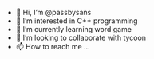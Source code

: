 - 👋 Hi, I’m @passbysans
- 👀 I’m interested in C++ programming
- 🌱 I’m currently learning word game
- 💞️ I’m looking to collaborate with tycoon
- 📫 How to reach me ...

<!---
passbysans/passbysans is a ✨ special ✨ repository because its `README.md` (this file) appears on your GitHub profile.
You can click the Preview link to take a look at your changes.
--->
